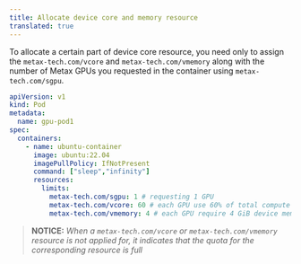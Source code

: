 ```yaml
---
title: Allocate device core and memory resource
translated: true
---
```


To allocate a certain part of device core resource, you need only to assign the `metax-tech.com/vcore` and `metax-tech.com/vmemory` along with the number of Metax GPUs you requested in the container using `metax-tech.com/sgpu`.

```yaml
apiVersion: v1
kind: Pod
metadata:
  name: gpu-pod1
spec:
  containers:
    - name: ubuntu-container
      image: ubuntu:22.04 
      imagePullPolicy: IfNotPresent
      command: ["sleep","infinity"]
      resources:
        limits:
          metax-tech.com/sgpu: 1 # requesting 1 GPU 
          metax-tech.com/vcore: 60 # each GPU use 60% of total compute cores
          metax-tech.com/vmemory: 4 # each GPU require 4 GiB device memory
```

> **NOTICE:** *When a `metax-tech.com/vcore` or `metax-tech.com/vmemory` resource is not applied for, it indicates that the quota for the corresponding resource is full*
